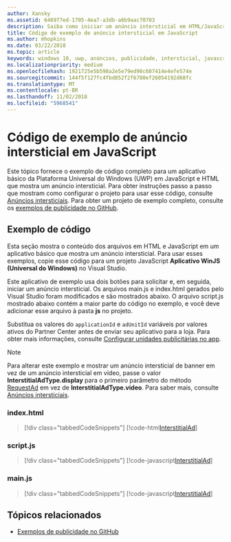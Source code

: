 ```yaml
---
author: Xansky
ms.assetid: 646977ed-1705-4ea7-a3db-a6b9aac70703
description: Saiba como iniciar um anúncio intersticial em HTML/JavaScript.
title: Código de exemplo de anúncio intersticial em JavaScript
ms.author: mhopkins
ms.date: 03/22/2018
ms.topic: article
keywords: windows 10, uwp, anúncios, publicidade, intersticial, javascript, código de exemplo
ms.localizationpriority: medium
ms.openlocfilehash: 1921725e5b598a2e5e79ed90c607414e4efe574e
ms.sourcegitcommit: 144f5f127fc4fbd852f2f6780ef26054192d68fc
ms.translationtype: MT
ms.contentlocale: pt-BR
ms.lasthandoff: 11/02/2018
ms.locfileid: "5968541"
---
```

# <a name="interstitial-ad-sample-code-in-javascript"></a>Código de exemplo de anúncio intersticial em JavaScript

Este tópico fornece o exemplo de código completo para um aplicativo básico da Plataforma Universal do Windows (UWP) em JavaScript e HTML que mostra um anúncio intersticial. Para obter instruções passo a passo que mostram como configurar o projeto para usar esse código, consulte [Anúncios intersticiais](interstitial-ads.md). Para obter um projeto de exemplo completo, consulte os [exemplos de publicidade no GitHub](http://aka.ms/githubads).

## <a name="code-example"></a>Exemplo de código

Esta seção mostra o conteúdo dos arquivos em HTML e JavaScript em um aplicativo básico que mostra um anúncio intersticial. Para usar esses exemplos, copie esse código para um projeto JavaScript **Aplicativo WinJS (Universal do Windows)** no Visual Studio.

Este aplicativo de exemplo usa dois botões para solicitar e, em seguida, iniciar um anúncio intersticial. Os arquivos main.js e index.html gerados pelo Visual Studio foram modificados e são mostrados abaixo. O arquivo script.js mostrado abaixo contém a maior parte do código no exemplo, e você deve adicionar esse arquivo à pasta **js** no projeto.

Substitua os valores do ```applicationId``` e ```adUnitId``` variáveis por valores ativos do Partner Center antes de enviar seu aplicativo para a loja. Para obter mais informações, consulte [Configurar unidades publicitárias no app](set-up-ad-units-in-your-app.md#live-ad-units).

> [!NOTE]
> Para alterar este exemplo e mostrar um anúncio intersticial de banner em vez de um anúncio intersticial em vídeo, passe o valor **InterstitialAdType.display** para o primeiro parâmetro do método [RequestAd](https://docs.microsoft.com/uwp/api/microsoft.advertising.winrt.ui.interstitialad.requestad) em vez de **InterstitialAdType.video**. Para saber mais, consulte [Anúncios intersticiais](interstitial-ads.md).

### <a name="indexhtml"></a>index.html

> [!div class="tabbedCodeSnippets"]
[!code-html[InterstitialAd](./code/AdvertisingSamples/InterstitialAdSamples/js/index.html#L1-L21)]

### <a name="scriptjs"></a>script.js

> [!div class="tabbedCodeSnippets"]
[!code-javascript[InterstitialAd](./code/AdvertisingSamples/InterstitialAdSamples/js/script.js#script)]

### <a name="mainjs"></a>main.js

> [!div class="tabbedCodeSnippets"]
[!code-javascript[InterstitialAd](./code/AdvertisingSamples/InterstitialAdSamples/js/main.js#main)]

## <a name="related-topics"></a>Tópicos relacionados

* [Exemplos de publicidade no GitHub](http://aka.ms/githubads)

 
